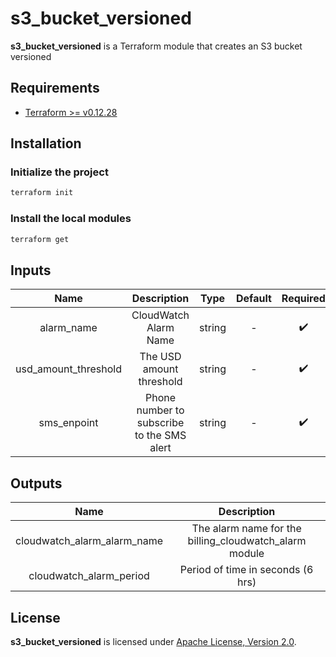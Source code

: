 # s3_bucket_versioned

**s3_bucket_versioned** is a Terraform module that creates an S3 bucket versioned

## Requirements

- [Terraform >= v0.12.28](https://www.terraform.io/downloads.html)

## Installation

### Initialize the project

```sh
terraform init
```

### Install the local modules

```sh
terraform get
```

## Inputs

| Name           | Description       | Type   | Default | Required |
| :---:          | :---:             | :---:  | :---:   | :---:    |
| alarm_name | CloudWatch Alarm Name | string | -       | :heavy_check_mark: |
| usd_amount_threshold | The USD amount threshold | string | -       | :heavy_check_mark: |
| sms_enpoint | Phone number to subscribe to the SMS alert | string | -       | :heavy_check_mark: |

## Outputs

| Name                            | Description           |
| :---:                           | :---:                 |
| cloudwatch_alarm_alarm_name     | The alarm name for the billing_cloudwatch_alarm module   |
| cloudwatch_alarm_period     | Period of time in seconds (6 hrs)   |

## License

**s3_bucket_versioned** is licensed under [Apache License, Version 2.0](https://github.com/AlexisNava/terraform_modules/blob/master/LICENSE).
